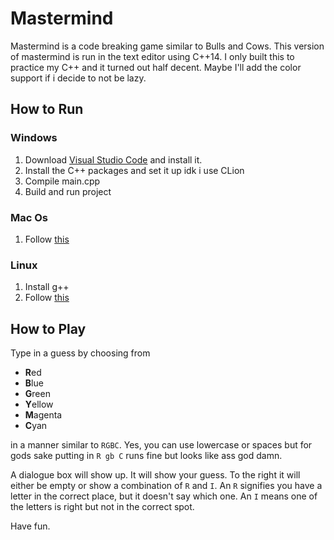 # Mastermind
Mastermind is a code breaking game similar to Bulls and Cows. 
This version of mastermind is run in the text editor using C++14. 
I only built this to practice my C++ and it turned out half decent.
Maybe I'll add the color support if i decide to not be lazy.

## How to Run
### Windows
1. Download [Visual Studio Code](https://code.visualstudio.com/) and 
install it.
2. Install the C++ packages and set it up idk i use CLion
3. Compile main.cpp
4. Build and run project
### Mac Os
1. Follow [this](https://clang.llvm.org/get_started.html)
### Linux
1. Install g++
2. Follow [this](https://www.cs.fsu.edu/~myers/howto/g++compiling.txt)

## How to Play
Type in a guess by choosing from
* **R**ed
* **B**lue
* **G**reen
* **Y**ellow
* **M**agenta
* **C**yan

in a manner similar to `RGBC`. Yes, you can use lowercase or spaces but
for gods sake putting in `R gb C` runs fine but looks like ass god damn.

A dialogue box will show up. It will show your guess. To the right it 
will either be empty or show a combination of `R` and `I`. An `R` 
signifies you have a letter in the correct place, but it doesn't say 
which one. An `I` means one of the letters is right but not in the 
correct spot.

Have fun.